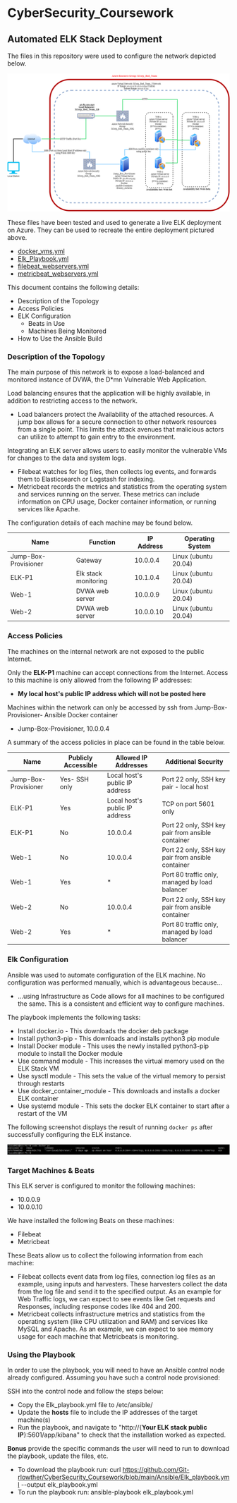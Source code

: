 # CyberSecurity_Coursework
## Automated ELK Stack Deployment

The files in this repository were used to configure the network depicted below.

![alt text](https://github.com/Git-rlowther/CyberSecurity_Coursework/blob/main/Diagrams/Network_Diagram.png "Network Diagram")

These files have been tested and used to generate a live ELK deployment on Azure. They can be used to recreate the entire deployment pictured above. 

  - [docker_vms.yml](https://github.com/Git-rlowther/CyberSecurity_Coursework/blob/main/Ansible/docker_vms.yml)
  - [Elk_Playbook.yml](https://github.com/Git-rlowther/CyberSecurity_Coursework/blob/main/Ansible/Elk_playbook.yml)
  - [filebeat_webservers.yml](https://github.com/Git-rlowther/CyberSecurity_Coursework/blob/main/Ansible/filebeat_webservers.yml)
  - [metricbeat_webservers.yml](https://github.com/Git-rlowther/CyberSecurity_Coursework/blob/main/Ansible/metricbeat_webservers.yml)

This document contains the following details:

- Description of the Topology
- Access Policies
- ELK Configuration
  - Beats in Use
  - Machines Being Monitored
- How to Use the Ansible Build


### Description of the Topology

The main purpose of this network is to expose a load-balanced and monitored instance of DVWA, the D*mn Vulnerable Web Application.

Load balancing ensures that the application will be highly available, in addition to restricting access to the network.

- Load balancers protect the Availability of the attached resources. A jump box allows for a secure connection to other network resources from a single point. This limits the attack avenues that malicious actors can utilize to attempt to gain entry to the environment.

Integrating an ELK server allows users to easily monitor the vulnerable VMs for changes to the data and system logs.

- Filebeat watches for log files, then collects log events, and forwards them to Elasticsearch or Logstash for indexing.
- Metricbeat records the metrics and statistics from the operating system and services running on the server. These metrics can include information on CPU usage, Docker container information, or running services like Apache. 

The configuration details of each machine may be found below.


| Name                 | Function             | IP Address | Operating System     |
| -------------------- | -------------------- | ---------- | -------------------- |
| Jump-Box-Provisioner | Gateway              | 10.0.0.4   | Linux (ubuntu 20.04) |
| ELK-P1               | Elk stack monitoring | 10.1.0.4   | Linux (ubuntu 20.04) |
| Web-1                | DVWA web server      | 10.0.0.9   | Linux (ubuntu 20.04) |
| Web-2                | DVWA web server      | 10.0.0.10  | Linux (ubuntu 20.04) |

### Access Policies

The machines on the internal network are not exposed to the public Internet. 

Only the __ELK-P1__ machine can accept connections from the Internet. Access to this machine is only allowed from the following IP addresses:

- **My local host's public IP address which will not be posted here**

Machines within the network can only be accessed by ssh from Jump-Box-Provisioner- Ansible Docker container

- Jump-Box-Provisioner, 10.0.0.4

A summary of the access policies in place can be found in the table below.

| Name                 | Publicly Accessible | Allowed IP Addresses           | Additional Security                               |
| -------------------- | ------------------- | ------------------------------ | ------------------------------------------------- |
| Jump-Box-Provisioner | Yes- SSH only       | Local host's public IP address | Port 22 only, SSH key pair - local host           |
| ELK-P1               | Yes                 | Local host's public IP address | TCP on port 5601 only                             |
| ELK-P1               | No                  | 10.0.0.4                       | Port 22 only, SSH key pair from ansible container |
| Web-1                | No                  | 10.0.0.4                       | Port 22 only, SSH key pair from ansible container |
| Web-1                | Yes                 | *                              | Port 80 traffic only, managed by load balancer    |
| Web-2                | No                  | 10.0.0.4                       | Port 22 only, SSH key pair from ansible container |
| Web-2                | Yes                 | *                              | Port 80 traffic only, managed by load balancer    |

### Elk Configuration

Ansible was used to automate configuration of the ELK machine. No configuration was performed manually, which is advantageous because...

- ...using Infrastructure as Code allows for all machines to be configured the same. This is a consistent and efficient way to configure machines.

The playbook implements the following tasks:

- Install docker.io - This downloads the docker deb package
- Install python3-pip - This downloads and installs python3 pip module
- Install Docker module - This uses the newly installed python3-pip module to install the Docker module
- Use command module - This increases the virtual memory used on the ELK Stack VM
- Use sysctl module - This sets the value of the virtual memory to persist through restarts
- Use docker_container_module - This downloads and installs a docker ELK container
- Use systemd module - This sets the docker ELK container to start after a restart of the VM

The following screenshot displays the result of running `docker ps` after successfully configuring the ELK instance.

![alt text](https://github.com/Git-rlowther/CyberSecurity_Coursework/blob/main/Images/docker_ps_output.png "Docker PS Output")

### Target Machines & Beats

This ELK server is configured to monitor the following machines:

- 10.0.0.9
- 10.0.0.10

We have installed the following Beats on these machines:

- Filebeat
- Metricbeat

These Beats allow us to collect the following information from each machine:

- Filebeat collects event data from log files, connection log files as an example, using inputs and harvesters. These harvesters collect the data from the log file and send it to the specified output. As an example for Web Traffic logs, we can expect to see events like Get requests and Responses, including response codes like 404 and 200. 
- Metricbeat collects infrastructure metrics and statistics from the operating system (like CPU utilization and RAM) and services like MySQL and Apache. As an example, we can expect to see memory usage for each machine that Metricbeats is monitoring. 

### Using the Playbook

In order to use the playbook, you will need to have an Ansible control node already configured. Assuming you have such a control node provisioned: 

SSH into the control node and follow the steps below:

- Copy the Elk_playbook.yml file to /etc/ansible/
- Update the **hosts** file to include the IP addresses of the target machine(s)
- Run the playbook, and navigate to "http://{**Your ELK stack public IP**}:5601/app/kibana" to check that the installation worked as expected.

 **Bonus** provide the specific commands the user will need to run to download the playbook, update the files, etc.

- To download the playbook run:  curl https://github.com/Git-rlowther/CyberSecurity_Coursework/blob/main/Ansible/Elk_playbook.yml --output elk_playbook.yml
- To run the playbook run: ansible-playbook elk_playbook.yml
